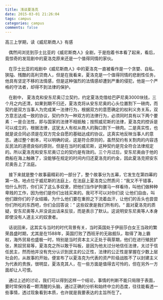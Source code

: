 ```yaml
---
title: 浅谈夏洛克
date: 2015-03-01 21:26:04
tags: campus
categories: campus
comments: false
---
```


高三上学期，读《威尼斯商人》有感

<!--more-->

&nbsp;&nbsp;&nbsp;偶然间浏览到莎士比亚的《威尼斯商人》全剧，于是抱着书本看了起来，看后，竟惊奇的发现剧中的夏洛克原来还是一个值得同情的家伙。

&nbsp;&nbsp;&nbsp;在莎士比亚的戏剧中《威尼斯商人》中的夏洛克一直被看作是一个贪婪、自私、狭隘、残酷的高利贷商人，但是在我看来，夏洛克是一个值得同情的悲剧性任务，他具有坚定不移的法情感，但是这种强烈的法情感却遭到严重的侵犯，他是一个严格的守法者，却得不到法律的保护。

&nbsp;&nbsp;&nbsp;在剧中， 夏洛克和安东尼奥订立契约，约定夏洛克借给巴萨尼奥3000块钱，三个月之内还清，如果到期不归还，夏洛克将从安东尼奥的心头位置割下一磅肉，而契约是双方当事人为完成某一法律行为，根据双方的意愿确定的权利义务关系，双方意志达成一致的协议，契约作为一种双方的法律行为，必须同时具有以下两个要素：一是合法性，即与国家的法律不相抵触；按照威尼斯的法律，夏洛克的控诉是可以成立的，根据法律，这犹太人有权从商人的胸口割下一磅肉。二是真实性，也就是说合同必须是在双方完全自愿的基础达成的协议。这真实地反映当事人的意志。通过整个剧本，可以明确的说，这是符合原则的，虽然契约有关割肉的内容违反民法的道德良俗的原则，但是在当时的威尼斯，这种契约是完全符合法律规定的。所以夏洛克和安东尼奥订立的契约是有效的。三个月过后，安东尼奥由于他的商船在海上触礁了，没能够在规定的时间内归还夏洛克的约金，因此夏洛克把安东尼奥告上了法庭。

&nbsp;&nbsp;&nbsp;接下来就是整个故事最精彩的一部分了，整个故事分为五幕，它发生在第四幕的第一场，地点位于威尼斯的法庭上，在法庭上夏洛克公然质问：“我又不干错事，怕什么刑罚，你们买了这么多奴隶，把他们当作驴狗骡马一样看待，叫他们做种种卑贱的工作，因为他们是你们出钱买来的。我可不可以对你们说 让他们自由，叫他们跟你们的子女结婚，为什么他们要在重担之下流着血汗，让他们的舌头也尝尝你们所吃的东西吧，你们会回答说：” 这些奴隶是我们所有的。“ 面对夏洛克的质疑，安东尼奥等人并没说出话来反驳，而是表示了默认。这说明安东尼奥等人本身即使没有人道主义的奴隶者。

&nbsp;&nbsp;&nbsp;话说回来，这其实与当时的时代背景有关，当时英国处于伊丽莎白女王当政的繁荣昌盛时期，尤其是在1588年，英国打败了西班牙的无敌舰队，取得了海上霸权，海外贸易也盛极一时，特别是当时资本主义正处于萌芽期，他们在进行殖民扩张，黑奴贸易等，夏洛克之所以敢于叫板，是因为他太过分地信任法律，太过于信任民主，然而他并没有充分认识到民主的公正性，法律的公正性是掌握在少数上层社会的，从故事的开始，便宣布了以夏洛克为代表的资产阶级战胜不了以封建主义为代表的贵族，很明显，夏洛克其人，在一些方面是值得去可怜的，但在另外一方面却让人可恨。

&nbsp;&nbsp;&nbsp;通过上述的讨论，我们可以得到这样一个结论，事情的判断不能只局限于表面，要时常保持着一颗清醒的头脑，通过正确的分析和始终中立的态度，往往能看透一些事情，透过现象看到本质，也许就是我要表达的主旨所在了。



